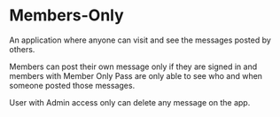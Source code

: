 # Members-Only
An application where anyone can visit and see the messages posted by others.

Members can post their own message only if they are signed in and members with Member Only Pass are only able to see who and when someone posted those messages.

User with Admin access only can delete any message on the app.